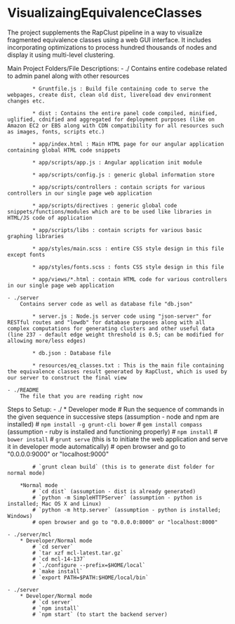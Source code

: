 # VisualizaingEquivalenceClasses
The project supplements the RapClust pipeline in a way to visualize fragmented equivalence classes using a web GUI interface. It includes incorporating optimizations to process hundred thousands of nodes and display it using multi-level clustering.


Main Project Folders/File Descriptions:
	- ./
		Contains entire codebase related to admin panel along with other resources

			* Gruntfile.js : Build file containing code to serve the webpages, create dist, clean old dist, livereload dev environment changes etc.

			* dist : Contains the entire panel code compiled, minified, uglified, cdnified and aggregated for deployment purposes (like on Amazon EC2 or EBS along with CDN compatibility for all resources such as images, fonts, scripts etc.)

			* app/index.html : Main HTML page for our angular application containing global HTML code snippets

			* app/scripts/app.js : Angular application init module

			* app/scripts/config.js : generic global information store

			* app/scripts/controllers : contain scripts for various controllers in our single page web application

			* app/scripts/directives : generic global code snippets/functions/modules which are to be used like libraries in HTML/JS code of application

			* app/scripts/libs : contain scripts for various basic graphing libraries

			* app/styles/main.scss : entire CSS style design in this file except fonts

			* app/styles/fonts.scss : fonts CSS style design in this file

			* app/views/*.html : contain HTML code for various controllers in our single page web application

	- ./server
		Contains server code as well as database file "db.json"

			* server.js : Node.js server code using "json-server" for RESTful routes and "lowdb" for database purposes along with all complex computations for generating clusters and other useful data (line 237 - default edge weight threshold is 0.5; can be modified for allowing more/less edges)

			* db.json : Database file

			* resources/eq_classes.txt : This is the main file containing the equivalence classes result generated by RapClust, which is used by our server to construct the final view

	- ./README
		The file that you are reading right now

Steps to Setup:
	- ./
		* Developer mode
			# Run the sequence of commands in the given sequence in successive steps (assumption - node and npm are installed)
			# `npm install -g grunt-cli bower`
			# `gem install compass` (assumption - ruby is installed and functioning properly)
			# `npm install`
			# `bower install`
			# `grunt serve` (this is to initiate the web application and serve it in developer mode automatically)
			# open browser and go to "0.0.0.0:9000" or "localhost:9000"

			# `grunt clean build` (this is to generate dist folder for normal mode)

		*Normal mode
			# `cd dist` (assumption - dist is already generated)
			# `python -m SimpleHTTPServer` (assumption - python is installed; Mac OS X and Linux)
			# `python -m http.server` (assumption - python is installed; Windows)
			# open browser and go to "0.0.0.0:8000" or "localhost:8000"

	- ./server/mcl
		* Developer/Normal mode
			# `cd server`
			# `tar xzf mcl-latest.tar.gz`
			# `cd mcl-14-137`
			# `./configure --prefix=$HOME/local`
			# `make install`
			# `export PATH=$PATH:$HOME/local/bin`

	- ./server
		* Developer/Normal mode
			# `cd server`
			# `npm install`
			# `npm start` (to start the backend server)

